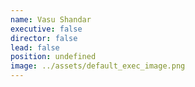 ```yaml
---
name: Vasu Shandar
executive: false
director: false
lead: false
position: undefined
image: ../assets/default_exec_image.png
---
```

